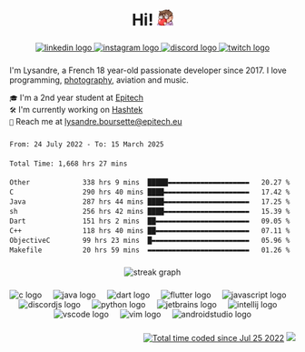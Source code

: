 <h1 align="center">Hi! <img src="https://github.com/Shuvlyy/Shuvlyy/blob/main/media/shuvlylove.png?raw=true" width="28" title="shuvlylove <3"></h1>

###

<div align="center">
  <a href="https://www.linkedin.com/in/lysandre-boursette-660a282a2/" target="_blank">
    <img src="https://img.shields.io/static/v1?message=LinkedIn&logo=linkedin&label=&color=0077B5&logoColor=white&labelColor=&style=for-the-badge" height="26" alt="linkedin logo"  />
  </a>
  <a href="https://www.instagram.com/ly.b.__/" target="_blank">
    <img src="https://img.shields.io/static/v1?message=Instagram&logo=instagram&label=&color=E4405F&logoColor=white&labelColor=&style=for-the-badge" height="26" alt="instagram logo"  />
  </a>
  <a href="https://discord.com/users/817437866475913236" target="_blank">
    <img src="https://img.shields.io/static/v1?message=Discord&logo=discord&label=&color=7289DA&logoColor=white&labelColor=&style=for-the-badge" height="26" alt="discord logo"  />
  </a>
  <a href="https://twitch.tv/shuvlyy" target="_blank">
    <img src="https://img.shields.io/static/v1?message=Twitch&logo=twitch&label=&color=9146FF&logoColor=white&labelColor=&style=for-the-badge" height="26" alt="twitch logo"  />
  </a>
</div>

###

I'm Lysandre, a French 18 year-old passionate developer since 2017.
I love programming, [photography](https://instagram.com/ly.b.__/), aviation and music.

`🎓` I'm a 2nd year student at [Epitech](https://www.epitech.eu/) \
`🛠️` I'm currently working on [Hashtek](https://github.com/hashtek-mc)\
`📧` Reach me at [lysandre.boursette@epitech.eu](mailto:lysandre.boursette@epitech.eu)

###

<!--START_SECTION:waka-->

```txt
From: 24 July 2022 - To: 15 March 2025

Total Time: 1,668 hrs 27 mins

Other             338 hrs 9 mins  █████▬▬▬▬▬▬▬▬▬▬▬▬▬▬▬▬▬▬▬▬   20.27 %
C                 290 hrs 40 mins ████▬▬▬▬▬▬▬▬▬▬▬▬▬▬▬▬▬▬▬▬▬   17.42 %
Java              287 hrs 44 mins ████▬▬▬▬▬▬▬▬▬▬▬▬▬▬▬▬▬▬▬▬▬   17.25 %
sh                256 hrs 42 mins ████▬▬▬▬▬▬▬▬▬▬▬▬▬▬▬▬▬▬▬▬▬   15.39 %
Dart              151 hrs 2 mins  ██▬▬▬▬▬▬▬▬▬▬▬▬▬▬▬▬▬▬▬▬▬▬▬   09.05 %
C++               118 hrs 40 mins ██▬▬▬▬▬▬▬▬▬▬▬▬▬▬▬▬▬▬▬▬▬▬▬   07.11 %
ObjectiveC        99 hrs 23 mins  █▬▬▬▬▬▬▬▬▬▬▬▬▬▬▬▬▬▬▬▬▬▬▬▬   05.96 %
Makefile          20 hrs 59 mins  ▬▬▬▬▬▬▬▬▬▬▬▬▬▬▬▬▬▬▬▬▬▬▬▬▬   01.26 %
```

<!--END_SECTION:waka-->

###

<div align="center">
  <img src="https://streak-stats.demolab.com?user=shuvlyy&locale=en&mode=daily&theme=material-palenight&hide_border=true&border_radius=5&date_format=M%20j%5B,%20Y%5D&order=3" height="150" alt="streak graph"  />
</div>

###

<div align="center">
  <img src="https://cdn.jsdelivr.net/gh/devicons/devicon/icons/c/c-original.svg" height="32" alt="c logo"  />
  <img width="12" />
  <img src="https://cdn.jsdelivr.net/gh/devicons/devicon/icons/java/java-original.svg" height="32" alt="java logo"  />
  <img width="12" />
  <img src="https://cdn.jsdelivr.net/gh/devicons/devicon/icons/dart/dart-original.svg" height="32" alt="dart logo"  />
  <img width="12" />
  <img src="https://cdn.jsdelivr.net/gh/devicons/devicon/icons/flutter/flutter-original.svg" height="32" alt="flutter logo"  />
  <img width="12" />
  <img src="https://cdn.jsdelivr.net/gh/devicons/devicon/icons/javascript/javascript-plain.svg" height="32" alt="javascript logo"  />
  <img width="12" />
  <img src="https://cdn.jsdelivr.net/gh/devicons/devicon/icons/discordjs/discordjs-plain.svg" height="32" alt="discordjs logo"  />
  <img width="12" />
  <img src="https://cdn.jsdelivr.net/gh/devicons/devicon/icons/python/python-original.svg" height="32" alt="python logo"  />
  <img width="12" />
  <img src="https://cdn.jsdelivr.net/gh/devicons/devicon/icons/jetbrains/jetbrains-original.svg" height="32" alt="jetbrains logo"  />
  <img width="12" />
  <img src="https://cdn.jsdelivr.net/gh/devicons/devicon/icons/intellij/intellij-original.svg" height="32" alt="intellij logo"  />
  <img width="12" />
  <img src="https://cdn.jsdelivr.net/gh/devicons/devicon/icons/vscode/vscode-original.svg" height="32" alt="vscode logo"  />
  <img width="12" />
  <img src="https://cdn.jsdelivr.net/gh/devicons/devicon/icons/vim/vim-original.svg" height="32" alt="vim logo"  />
  <img width="12" />
  <img src="https://cdn.jsdelivr.net/gh/devicons/devicon/icons/androidstudio/androidstudio-original.svg" height="32" alt="androidstudio logo"  />
</div>

###

<div align="right">
  <a href="https://wakatime.com/@Shuvly"><img src="https://wakatime.com/badge/user/2f50fe6c-0368-4bef-aa01-3a67193b63f8.svg" alt="Total time coded since Jul 25 2022" /></a>
  <img src="https://visitor-badge.laobi.icu/badge?page_id=shuvlyy.shuvlyy&right_color=mediumpurple&left_text=Profile%20views"  />
</div>

